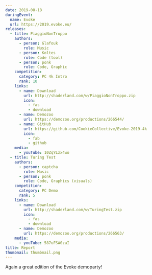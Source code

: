 ```yaml
---
date: 2019-08-18
duringEvent:
  name: Evoke
  url: https://2019.evoke.eu/
releases:
  - title: PiaggioNonTroppo
    authors:
      - person: Glafouk
        role: Music
      - person: Koltes
        role: Code (tool)
      - person: ponk
        role: Code, Graphic
    competition:
      category: PC 4k Intro
      rank: 10
    links:
      - name: Download
        url: http://shaderland.com/w/PiaggioNonTroppo.zip
        icon:
          - fas
          - download
      - name: Demozoo
        url: https://demozoo.org/productions/266544/
      - name: GitHub
        url: https://github.com/CookieCollective/Evoke-2019-4k
        icon:
          - fab
          - github
    media:
      - youTube: 10ZqYLzx4wo
  - title: Turing Test
    authors:
      - person: captcha
        role: Music
      - person: ponk
        role: Code, Graphics (visuals)
    competition:
      category: PC Demo
      rank: 5
    links:
      - name: Download
        url: http://shaderland.com/w/TuringTest.zip
        icon:
          - fas
          - download
      - name: Demozoo
        url: https://demozoo.org/productions/266563/
    media:
      - youTube: 587uFSA0zaI
title: Report
thumbnail: thumbnail.png
---
```


Again a great edition of the Evoke demoparty!
